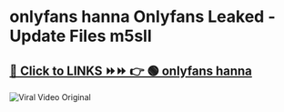 
 # onlyfans hanna Onlyfans Leaked - Update Files m5sll

## <h2><a href="https://clipsfans.com/onlyfans_hanna&ref=git">🔗 Click to LINKS ⏩⏩ 👉 🟢 onlyfans hanna </a></h2>

<a href="https://clipsfans.com/onlyfans_hanna&ref=git" rel="nofollow" data-target="animated-image.originalLink"><img src="https://i.ibb.co.com/xMMVF88/686577567.gif" alt="Viral Video Original" style="max-width: 100%; display: inline-block;" data-target="animated-image.originalImage"></a>

